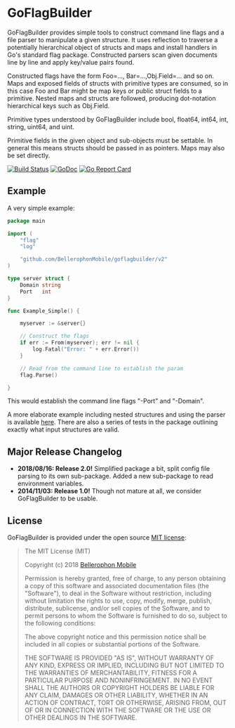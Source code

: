 GoFlagBuilder
============

GoFlagBuilder provides simple tools to construct command line flags
and a file parser to manipulate a given structure.  It uses reflection
to traverse a potentially hierarchical object of structs and maps and
install handlers in Go's standard flag package.  Constructed parsers
scan given documents line by line and apply key/value pairs found.

Constructed flags have the form Foo=..., Bar=...,Obj.Field=... and so
on.  Maps and exposed fields of structs with primitive types are
consumed, so in this case Foo and Bar might be map keys or public
struct fields to a primitive.  Nested maps and structs are followed,
producing dot-notation hierarchical keys such as Obj.Field.

Primitive types understood by GoFlagBuilder include bool, float64,
int64, int, string, uint64, and uint.

Primitive fields in the given object and sub-objects must be settable.
In general this means structs should be passed in as pointers.  Maps
may also be set directly.

[![Build Status](https://travis-ci.org/BellerophonMobile/goflagbuilder.svg?branch=master)](https://travis-ci.org/BellerophonMobile/goflagbuilder)
[![GoDoc](https://godoc.org/github.com/BellerophonMobile/goflagbuilder?status.svg)](https://godoc.org/github.com/BellerophonMobile/goflagbuilder)
[![Go Report Card](https://goreportcard.com/badge/github.com/BellerophonMobile/goflagbuilder)](https://goreportcard.com/report/github.com/BellerophonMobile/goflagbuilder)

## Example

A very simple example:

```go
package main

import (
	"flag"
	"log"

	"github.com/BellerophonMobile/goflagbuilder/v2"
)

type server struct {
	Domain string
	Port   int
}

func Example_Simple() {

	myserver := &server{}

	// Construct the flags
	if err := From(myserver); err != nil {
		log.Fatal("Error: " + err.Error())
	}

	// Read from the command line to establish the param
	flag.Parse()

}
```

This would establish the command line flags "-Port" and "-Domain".

A more elaborate example including nested structures and using the parser is
available
[here](https://github.com/BellerophonMobile/goflagbuilder/blob/master/doc_extended_test.go).
There are also a series of tests in the package outlining exactly what input
structures are valid.


## Major Release Changelog

 * **2018/08/16: Release 2.0!** Simplified package a bit, split config file
   parsing to its own sub-package. Added a new sub-package to read
   environment variables.
 * **2014/11/03: Release 1.0!** Though not mature at all, we consider
   GoFlagBuilder to be usable.

## License

GoFlagBuilder is provided under the open source
[MIT license](http://opensource.org/licenses/MIT):

> The MIT License (MIT)
>
> Copyright (c) 2018 [Bellerophon Mobile](http://bellerophonmobile.com/)
>
>
> Permission is hereby granted, free of charge, to any person
> obtaining a copy of this software and associated documentation files
> (the "Software"), to deal in the Software without restriction,
> including without limitation the rights to use, copy, modify, merge,
> publish, distribute, sublicense, and/or sell copies of the Software,
> and to permit persons to whom the Software is furnished to do so,
> subject to the following conditions:
>
> The above copyright notice and this permission notice shall be
> included in all copies or substantial portions of the Software.
>
> THE SOFTWARE IS PROVIDED "AS IS", WITHOUT WARRANTY OF ANY KIND,
> EXPRESS OR IMPLIED, INCLUDING BUT NOT LIMITED TO THE WARRANTIES OF
> MERCHANTABILITY, FITNESS FOR A PARTICULAR PURPOSE AND
> NONINFRINGEMENT. IN NO EVENT SHALL THE AUTHORS OR COPYRIGHT HOLDERS
> BE LIABLE FOR ANY CLAIM, DAMAGES OR OTHER LIABILITY, WHETHER IN AN
> ACTION OF CONTRACT, TORT OR OTHERWISE, ARISING FROM, OUT OF OR IN
> CONNECTION WITH THE SOFTWARE OR THE USE OR OTHER DEALINGS IN THE
> SOFTWARE.
